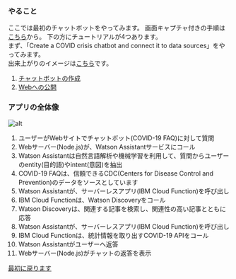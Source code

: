 ### やること

ここでは最初のチャットボットをやってみます。
画面キャプチャ付きの手順は[こちら](https://developer.ibm.com/callforcode/getstarted/covid-19/crisis-communication/)から。
下の方にチュートリアルが4つあります。  
まず、「Create a COVID crisis chatbot and connect it to data sources」をやってみます。  
出来上がりのイメージは[こちら](https://covid-assistant-simple-sirotan.mybluemix.net)です。

1. [チャットボットの作成](https://github.com/sirotans/callforcode2020/blob/master/crisis-communication/lab1.md)
2. [Webへの公開](https://github.com/sirotans/callforcode2020/blob/master/crisis-communication/lab2.md)

### アプリの全体像

![alt](https://developer.ibm.com/developer/tutorials/create-a-covid-19-chatbot-embedded-on-a-website/images/covid-website-diagram.png)


1. ユーザーがWebサイトでチャットボット(COVID-19 FAQ)に対して質問
2. Webサーバー(Node.js)が、Watson Assistantサービスにコール
3. Watson Assistantは自然言語解析や機械学習を利用して、質問からユーザーのentity(目的語)やintent(意図)を抽出
4. COVID-19 FAQは、信頼できるCDC(Centers for Disease Control and Prevention)のデータをソースとしています
5. Watson Assistantが、サーバーレスアプリ(IBM Cloud Function)を呼び出し
6. IBM Cloud Functionは、Watson Discoveryをコール
7. Watson Discoveryは、関連する記事を検索し、関連性の高い記事とともに応答
8. Watson Assistantが、サーバーレスアプリ(IBM Cloud Function)を呼び出し
9. IBM Cloud Functionは、統計情報を取り出すCOVID-19 APIをコール
10. Watson Assistantがユーザーへ返答
11. Webサーバー(Node.js)がチャットの返答を表示


[最初に戻ります](https://github.com/sirotans/callforcode2020/blob/master/README.md#サンプルアプリの作成)
